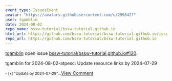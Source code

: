 ```yaml
---
event_type: IssuesEvent
avatar: "https://avatars.githubusercontent.com/u/299842?"
user: tgamblin
date: 2024-08-02
repo_name: bssw-tutorial/bssw-tutorial.github.io
html_url: https://github.com/bssw-tutorial/bssw-tutorial.github.io/issues/120
repo_url: https://github.com/bssw-tutorial/bssw-tutorial.github.io
---
```


<a href='https://github.com/tgamblin' target='_blank'>tgamblin</a> open issue <a href='https://github.com/bssw-tutorial/bssw-tutorial.github.io/issues/120' target='_blank'>bssw-tutorial/bssw-tutorial.github.io#120</a>.

<p>tgamblin for 2024-08-02-atpesc: Update resource links by 2024-07-29</p><small>- [x] "Update <https://github.com/bssw-tutorial/bssw-tutorial.github.io/tree/main/2024-08-02-atpesc/presentation-resources/spack.md> by 2024-07-29"...</small><a href='https://github.com/bssw-tutorial/bssw-tutorial.github.io/issues/120' target='_blank'>View Comment</a>